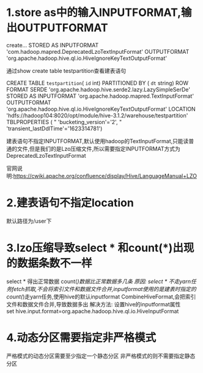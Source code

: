 # 1.store as中的输入INPUTFORMAT,输出OUTPUTFORMAT
create...
STORED AS 
  INPUTFORMAT 'com.hadoop.mapred.DeprecatedLzoTextInputFormat'
  OUTPUTFORMAT 'org.apache.hadoop.hive.ql.io.HiveIgnoreKeyTextOutputFormat'

通过show create table testpartition查看建表语句

CREATE TABLE `testpartition`(
  `id` int)
PARTITIONED BY ( 
  `dt` string)
ROW FORMAT SERDE 
  'org.apache.hadoop.hive.serde2.lazy.LazySimpleSerDe' 
STORED AS 
    INPUTFORMAT  'org.apache.hadoop.mapred.TextInputFormat' 
    OUTPUTFORMAT   'org.apache.hadoop.hive.ql.io.HiveIgnoreKeyTextOutputFormat'
LOCATION
  'hdfs://hadoop104:8020/opt/module/hive-3.1.2/warehouse/testpartition'
TBLPROPERTIES (
"  'bucketing_version'='2', "
  'transient_lastDdlTime'='1623314781')

建表语句不指定INPUTFORMAT,默认使用hadoop的TextInputFormat,只能读普通的文件,但是我们的是Lzo压缩文件,所以需要指定INPUTFORMAT方式为DeprecatedLzoTextInputFormat

官网说明:https://cwiki.apache.org/confluence/display/Hive/LanguageManual+LZO

# 2.建表语句不指定location
默认路径为/user下

# 3.lzo压缩导致select * 和count(*)出现的数据条数不一样
select * 得出正常数据
count(*)数据比正常数据多几条
原因:
    select * 不走yarn任务fetch抓取,不会将索引文件和数据文件合并,inputformat使用的是建表时指定的
    count(*)走yarn任务,使用hive的默认inputformat CombineHiveFormat,会把索引文件和数据文件合并,导致数据多出
解决方法:
    设置hive的inputformat属性   
    set hive.input.format=org.apache.hadoop.hive.ql.io.HiveInputFormat 

# 4.动态分区需要指定非严格模式
严格模式的动态分区需要至少指定一个静态分区
非严格模式的则不需要指定静态分区
